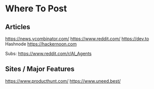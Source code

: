 # Where To Post

## Articles

https://news.ycombinator.com/
https://www.reddit.com/
https://dev.to
Hashnode
https://hackernoon.com


Subs:
https://www.reddit.com/r/AI_Agents


## Sites / Major Features

https://www.producthunt.com/
https://www.uneed.best/
